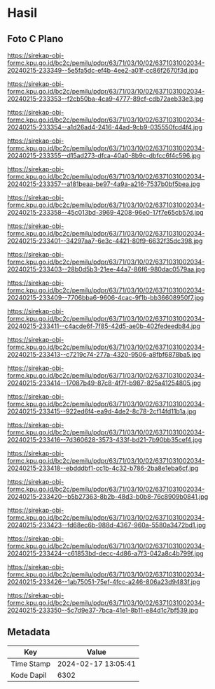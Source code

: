 # Hasil

## Foto C Plano

https://sirekap-obj-formc.kpu.go.id/bc2c/pemilu/pdpr/63/71/03/10/02/6371031002034-20240215-233349--5e5fa5dc-ef4b-4ee2-a01f-cc86f2670f3d.jpg

https://sirekap-obj-formc.kpu.go.id/bc2c/pemilu/pdpr/63/71/03/10/02/6371031002034-20240215-233353--f2cb50ba-4ca9-4777-89cf-cdb72aeb33e3.jpg

https://sirekap-obj-formc.kpu.go.id/bc2c/pemilu/pdpr/63/71/03/10/02/6371031002034-20240215-233354--a1d26ad4-2416-44ad-9cb9-035550fcd4f4.jpg

https://sirekap-obj-formc.kpu.go.id/bc2c/pemilu/pdpr/63/71/03/10/02/6371031002034-20240215-233355--d15ad273-dfca-40a0-8b9c-dbfcc6f4c596.jpg

https://sirekap-obj-formc.kpu.go.id/bc2c/pemilu/pdpr/63/71/03/10/02/6371031002034-20240215-233357--a181beaa-be97-4a9a-a216-7537b0bf5bea.jpg

https://sirekap-obj-formc.kpu.go.id/bc2c/pemilu/pdpr/63/71/03/10/02/6371031002034-20240215-233358--45c013bd-3969-4208-96e0-17f7e65cb57d.jpg

https://sirekap-obj-formc.kpu.go.id/bc2c/pemilu/pdpr/63/71/03/10/02/6371031002034-20240215-233401--34297aa7-6e3c-4421-80f9-6632f35dc398.jpg

https://sirekap-obj-formc.kpu.go.id/bc2c/pemilu/pdpr/63/71/03/10/02/6371031002034-20240215-233403--28b0d5b3-21ee-44a7-86f6-980dac0579aa.jpg

https://sirekap-obj-formc.kpu.go.id/bc2c/pemilu/pdpr/63/71/03/10/02/6371031002034-20240215-233409--7706bba6-9606-4cac-9f1b-bb36608950f7.jpg

https://sirekap-obj-formc.kpu.go.id/bc2c/pemilu/pdpr/63/71/03/10/02/6371031002034-20240215-233411--c4acde6f-7f85-42d5-ae0b-402fedeedb84.jpg

https://sirekap-obj-formc.kpu.go.id/bc2c/pemilu/pdpr/63/71/03/10/02/6371031002034-20240215-233413--c7219c74-277a-4320-9506-a8fbf6878ba5.jpg

https://sirekap-obj-formc.kpu.go.id/bc2c/pemilu/pdpr/63/71/03/10/02/6371031002034-20240215-233414--17087b49-87c8-4f7f-b987-825a41254805.jpg

https://sirekap-obj-formc.kpu.go.id/bc2c/pemilu/pdpr/63/71/03/10/02/6371031002034-20240215-233415--922ed6f4-ea9d-4de2-8c78-2cf14fd11b1a.jpg

https://sirekap-obj-formc.kpu.go.id/bc2c/pemilu/pdpr/63/71/03/10/02/6371031002034-20240215-233416--7d360628-3573-433f-bd21-7b90bb35cef4.jpg

https://sirekap-obj-formc.kpu.go.id/bc2c/pemilu/pdpr/63/71/03/10/02/6371031002034-20240215-233418--ebdddbf1-cc1b-4c32-b786-2ba8e1eba6cf.jpg

https://sirekap-obj-formc.kpu.go.id/bc2c/pemilu/pdpr/63/71/03/10/02/6371031002034-20240215-233420--b5b27363-8b2b-48d3-b0b8-76c8909b0841.jpg

https://sirekap-obj-formc.kpu.go.id/bc2c/pemilu/pdpr/63/71/03/10/02/6371031002034-20240215-233423--fd68ec6b-988d-4367-960a-5580a3472bd1.jpg

https://sirekap-obj-formc.kpu.go.id/bc2c/pemilu/pdpr/63/71/03/10/02/6371031002034-20240215-233424--c61853bd-decc-4d86-a7f3-042a8c4b799f.jpg

https://sirekap-obj-formc.kpu.go.id/bc2c/pemilu/pdpr/63/71/03/10/02/6371031002034-20240215-233426--1ab75051-75ef-4fcc-a246-806a23d9483f.jpg

https://sirekap-obj-formc.kpu.go.id/bc2c/pemilu/pdpr/63/71/03/10/02/6371031002034-20240215-233350--5c7d9e37-7bca-41e1-8b11-e84d1c7bf539.jpg


## Metadata

| Key        | Value               |
| ---------- | ------------------- |
| Time Stamp | 2024-02-17 13:05:41 |
| Kode Dapil | 6302                |



